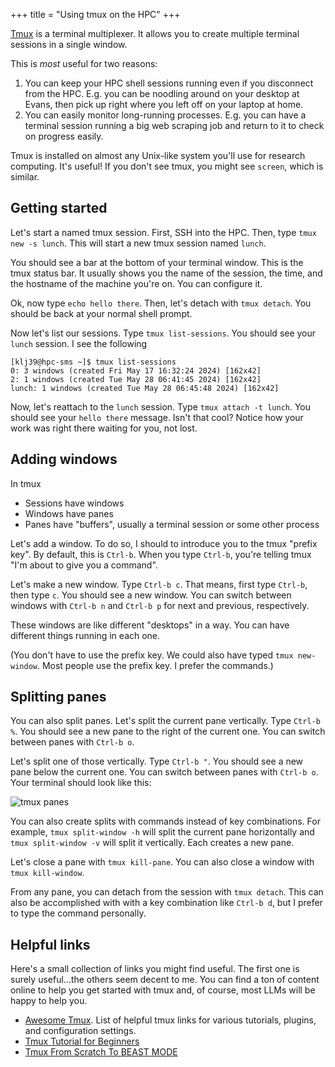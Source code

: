 +++
title = "Using tmux on the HPC"
+++

[Tmux](https://github.com/tmux/tmux/wiki) is a terminal multiplexer. It allows you to create multiple terminal sessions in a single window. 

This is *most* useful for two reasons:
1) You can keep your HPC shell sessions running even if you disconnect from the HPC. E.g. you can be noodling around on your desktop at Evans, then pick up right where you left off on your laptop at home.
2) You can easily monitor long-running processes. E.g. you can have a terminal session running a big web scraping job and return to it to check on progress easily.

Tmux is installed on almost any Unix-like system you'll use for research
computing. It's useful! If you don't see tmux, you might see `screen`, which is similar.

## Getting started

Let's start a named tmux session. First, SSH into the HPC. Then, type `tmux new -s lunch`. This will start a new tmux session named `lunch`.

You should see a bar at the bottom of your terminal window. This is the tmux status bar. It usually shows you the name of the session, the time, and the hostname of the machine you're on. You can configure it.

Ok, now type `echo hello there`. Then, let's detach with `tmux detach`. You should be back at your normal shell prompt.

Now let's list our sessions. Type `tmux list-sessions`. You should see your `lunch` session. I see the following

```
[klj39@hpc-sms ~]$ tmux list-sessions
0: 3 windows (created Fri May 17 16:32:24 2024) [162x42]
2: 1 windows (created Tue May 28 06:41:45 2024) [162x42]
lunch: 1 windows (created Tue May 28 06:45:48 2024) [162x42]
```

Now, let's reattach to the `lunch` session. Type `tmux attach -t lunch`. You should see your `hello there` message. Isn't that cool? Notice how your work was right there waiting for you, not lost.

## Adding windows

In tmux
- Sessions have windows
- Windows have panes
- Panes have "buffers", usually a terminal session or some other process

Let's add a window. To do so, I should to introduce you to the tmux "prefix key". By default, this is `Ctrl-b`. When you type `Ctrl-b`, you're telling tmux "I'm about to give you a command".

Let's make a new window. Type `Ctrl-b c`. That means, first type `Ctrl-b`, then type `c`. You should see a new window. You can switch between windows with `Ctrl-b n` and `Ctrl-b p` for next and previous, respectively.

These windows are like different "desktops" in a way. You can have different things running in each one.

(You don't have to use the prefix key. We could also have typed `tmux new-window`. Most people use the prefix key. I prefer the commands.)

## Splitting panes

You can also split panes. Let's split the current pane vertically. Type `Ctrl-b %`. You should see a new pane to the right of the current one. You can switch between panes with `Ctrl-b o`.

Let's split one of those vertically. Type `Ctrl-b "`. You should see a new pane below the current one. You can switch between panes with `Ctrl-b o`. Your terminal should look like this:

![tmux panes](/img/tmux1.png "tmux panes")

You can also create splits with commands instead of key combinations. For example, `tmux split-window -h` will split the current pane horizontally and `tmux split-window -v` will split it vertically. Each creates a new pane.

Let's close a pane with `tmux kill-pane`. You can also close a window with `tmux kill-window`.

From any pane, you can detach from the session with `tmux detach`. This can also be
accomplished with with a key combination like `Ctrl-b d`, but I prefer to type the command
personally.

## Helpful links

Here's a small collection of links you might find useful. The first one is surely
useful...the others seem decent to me. You can find a ton of content online to help
you get started with tmux and, of course, most LLMs will be happy to help you.

- [Awesome Tmux](https://github.com/rothgar/awesome-tmux). List of helpful tmux links for various tutorials, plugins, and configuration settings.
- [Tmux Tutorial for Beginners
](https://dev.to/iggredible/tmux-tutorial-for-beginners-5c52)
- [Tmux From Scratch To BEAST MODE](https://www.youtube.com/watch?v=GH3kpsbbERo)